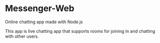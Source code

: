 # Messenger-Web
Online chatting app made with Node.js

This app is live chatting app that supports rooms for joining in and chatting with other users. 
